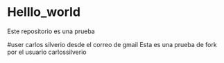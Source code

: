 # Helllo_world
Este repositorio es una prueba

#user carlos silverio desde el correo de gmail
Esta es una prueba de fork por el usuario carlossilverio
